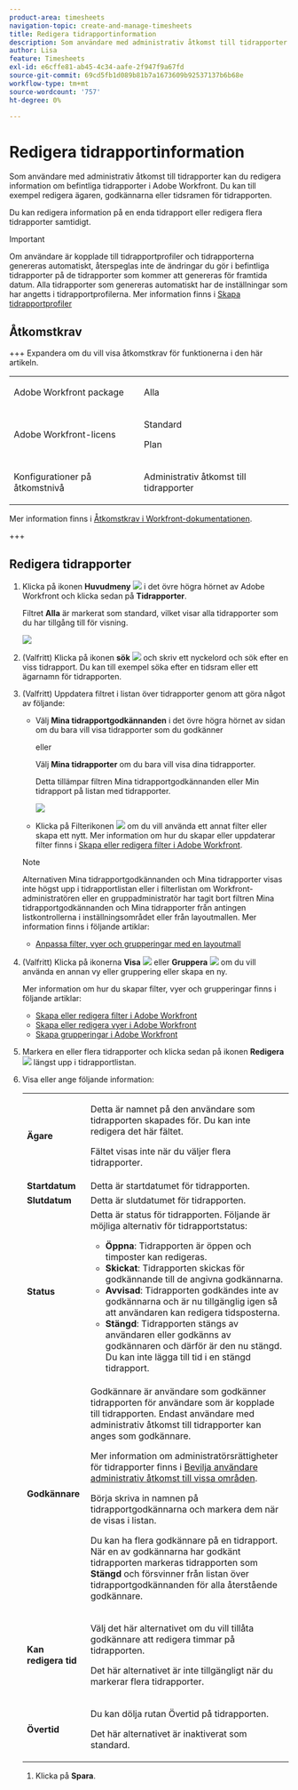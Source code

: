 ```yaml
---
product-area: timesheets
navigation-topic: create-and-manage-timesheets
title: Redigera tidrapportinformation
description: Som användare med administrativ åtkomst till tidrapporter kan du redigera information om befintliga tidrapporter i Adobe Workfront. Du kan till exempel redigera ägaren, godkännarna eller tidsramen för tidrapporten.
author: Lisa
feature: Timesheets
exl-id: e6cffe81-ab45-4c34-aafe-2f947f9a67fd
source-git-commit: 69cd5fb1d089b81b7a1673609b92537137b6b68e
workflow-type: tm+mt
source-wordcount: '757'
ht-degree: 0%

---
```


# Redigera tidrapportinformation

Som användare med administrativ åtkomst till tidrapporter kan du redigera information om befintliga tidrapporter i Adobe Workfront. Du kan till exempel redigera ägaren, godkännarna eller tidsramen för tidrapporten.

Du kan redigera information på en enda tidrapport eller redigera flera tidrapporter samtidigt.

>[!IMPORTANT]
>
>Om användare är kopplade till tidrapportprofiler och tidrapporterna genereras automatiskt, återspeglas inte de ändringar du gör i befintliga tidrapporter på de tidrapporter som kommer att genereras för framtida datum. Alla tidrapporter som genereras automatiskt har de inställningar som har angetts i tidrapportprofilerna. Mer information finns i [Skapa tidrapportprofiler](../create-and-manage-timesheets/create-timesheet-profiles.md)

## Åtkomstkrav

+++ Expandera om du vill visa åtkomstkrav för funktionerna i den här artikeln.

<table style="table-layout:auto">
 <col> 
 <col>
 <tbody> 
  <tr> 
   <td>Adobe Workfront package</td> 
   <td><p>Alla</p></td> 
  </tr> 
  <tr> 
   <td>Adobe Workfront-licens</td> 
   <td>
   <p>Standard</p>
   <p>Plan</p></td>
  </tr> 
  <tr> 
   <td>Konfigurationer på åtkomstnivå</td> 
   <td><p>Administrativ åtkomst till tidrapporter</p> </td> 
  </tr> 
 </tbody> 
</table>

Mer information finns i [Åtkomstkrav i Workfront-dokumentationen](/help/quicksilver/administration-and-setup/add-users/access-levels-and-object-permissions/access-level-requirements-in-documentation.md).

+++

## Redigera tidrapporter

1. Klicka på ikonen **Huvudmeny** ![](assets/main-menu-icon.png) i det övre högra hörnet av Adobe Workfront och klicka sedan på **Tidrapporter**.

   Filtret **Alla** är markerat som standard, vilket visar alla tidrapporter som du har tillgång till för visning.

   ![](assets/timesheet-list-one-timesheet-selected-nwe-350x70.png)

1. (Valfritt) Klicka på ikonen **sök** ![](assets/search-icon.png) och skriv ett nyckelord och sök efter en viss tidrapport. Du kan till exempel söka efter en tidsram eller ett ägarnamn för tidrapporten.

1. (Valfritt) Uppdatera filtret i listan över tidrapporter genom att göra något av följande:

   * Välj **Mina tidrapportgodkännanden** i det övre högra hörnet av sidan om du bara vill visa tidrapporter som du godkänner

     eller

     Välj **Mina tidrapporter** om du bara vill visa dina tidrapporter.

     Detta tillämpar filtren Mina tidrapportgodkännanden eller Min tidrapport på listan med tidrapporter.

     ![](assets/my-timesheet-approvals-my-timesheets-pills-on-timesheets-list-nwe-350x58.png)

   * Klicka på Filterikonen ![](assets/filter-nwepng.png) om du vill använda ett annat filter eller skapa ett nytt. Mer information om hur du skapar eller uppdaterar filter finns i [Skapa eller redigera filter i Adobe Workfront](../../reports-and-dashboards/reports/reporting-elements/create-filters.md).

   >[!NOTE]
   >
   >Alternativen Mina tidrapportgodkännanden och Mina tidrapporter visas inte högst upp i tidrapportlistan eller i filterlistan om Workfront-administratören eller en gruppadministratör har tagit bort filtren Mina tidrapportgodkännanden och Mina tidrapporter från antingen listkontrollerna i inställningsområdet eller från layoutmallen. Mer information finns i följande artiklar:
   >
   >   
   >   
   >   * [Anpassa filter, vyer och grupperingar med en layoutmall](../../administration-and-setup/customize-workfront/use-layout-templates/customize-fvg-list-controls-layout-template.md)
   >   
   >

1. (Valfritt) Klicka på ikonerna **Visa** ![](assets/view-icon.png) eller **Gruppera** ![](assets/grouping.png) om du vill använda en annan vy eller gruppering eller skapa en ny.

   Mer information om hur du skapar filter, vyer och grupperingar finns i följande artiklar:

   * [Skapa eller redigera filter i Adobe Workfront](../../reports-and-dashboards/reports/reporting-elements/create-filters.md)
   * [Skapa eller redigera vyer i Adobe Workfront](../../reports-and-dashboards/reports/reporting-elements/create-edit-views.md)
   * [Skapa grupperingar i Adobe Workfront](../../reports-and-dashboards/reports/reporting-elements/create-groupings.md)

1. Markera en eller flera tidrapporter och klicka sedan på ikonen **Redigera** ![](assets/edit-icon.png) längst upp i tidrapportlistan.
1. Visa eller ange följande information:

   <table style="table-layout:auto"> 
    <col> 
    <col> 
    <tbody> 
     <tr> 
      <td role="rowheader"><strong>Ägare</strong> </td> 
      <td> <p>Detta är namnet på den användare som tidrapporten skapades för. Du kan inte redigera det här fältet. </p> <p>Fältet visas inte när du väljer flera tidrapporter. </p> </td> 
     </tr> 
     <tr> 
      <td role="rowheader"><strong>Startdatum</strong> </td> 
      <td>Detta är startdatumet för tidrapporten.</td> 
     </tr> 
     <tr> 
      <td role="rowheader"><strong>Slutdatum</strong> </td> 
      <td> Detta är slutdatumet för tidrapporten.</td> 
     </tr>
<tr> 
      <td role="rowheader"><strong>Status</strong> </td> 
      <td> Detta är status för tidrapporten.
      Följande är möjliga alternativ för tidrapportstatus: 
      <ul><li><b>Öppna</b>: Tidrapporten är öppen och timposter kan redigeras.</li>
      <li><b>Skickat</b>: Tidrapporten skickas för godkännande till de angivna godkännarna.</li>
      <li><b>Avvisad</b>: Tidrapporten godkändes inte av godkännarna och är nu tillgänglig igen så att användaren kan redigera tidsposterna.</li>
      <li><b>Stängd</b>: Tidrapporten stängs av användaren eller godkänns av godkännaren och därför är den nu stängd. Du kan inte lägga till tid i en stängd tidrapport.</li>
   </td> 
     </tr> 
     <tr> 
      <td role="rowheader"><strong>Godkännare</strong> </td> 
      <td> <p>Godkännare är användare som godkänner tidrapporten för användare som är kopplade till tidrapporten. Endast användare med administrativ åtkomst till tidrapporter kan anges som godkännare. </p> <p>Mer information om administratörsrättigheter för tidrapporter finns i <a href="../../administration-and-setup/add-users/configure-and-grant-access/grant-users-admin-access-certain-areas.md" class="MCXref xref">Bevilja användare administrativ åtkomst till vissa områden</a>.</p> <p>Börja skriva in namnen på tidrapportgodkännarna och markera dem när de visas i listan.</p> <p>Du kan ha flera godkännare på en tidrapport. När en av godkännarna har godkänt tidrapporten markeras tidrapporten som <strong>Stängd</strong> och försvinner från listan över tidrapportgodkännanden för alla återstående godkännare.</p> </td> 
     </tr> 
     <tr> 
      <td role="rowheader"><strong>Kan redigera tid</strong> </td> 
      <td> <p>Välj det här alternativet om du vill tillåta godkännare att redigera timmar på tidrapporten.</p> <p>Det här alternativet är inte tillgängligt när du markerar flera tidrapporter. </p> </td> 
     </tr> 
     <tr data-mc-conditions=""> 
      <td role="rowheader"><span style="font-weight: bold;">Övertid</span> </td> 
      <td> <p>Du kan dölja rutan Övertid på tidrapporten.</p> <p>Det här alternativet är inaktiverat som standard.</p> </td> 
     </tr> 
    </tbody> 
   </table>

1. Klicka på **Spara**.
